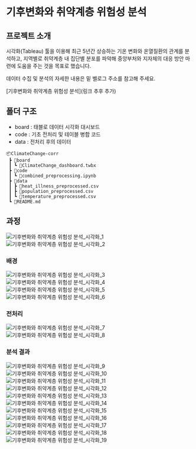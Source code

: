 # 기후변화와 취약계층 위험성 분석


## 프로젝트 소개
시각화(Tableau) 툴을 이용해 최근 5년간 상승하는 기온 변화와 온열질환의 관계를 분석하고, 지역별로 취약계층 내 집단별 분포를 파악해 중앙부처와 지자체의 대응 방안 마련에 도움을 주는 것을 목표로 했습니다.

데이터 수집 및 분석의 자세한 내용은 밑 벨로그 주소를 참고해 주세요.

[기후변화와 취약계층 위험성 분석](링크 추후 추가)


## 폴더 구조
- board : 태블로 데이터 시각화 대시보드
- code : 기초 전처리 및 테이블 병합 코드
- data : 전처리 후의 데이터
```
📦ClimateChange-corr
 ┣ 📂board
 ┃ ┗ 📜ClimateChange_dashboard.twbx
 ┣ 📂code
 ┃ ┗ 📜combined_preprocessing.ipynb
 ┣ 📂data
 ┃ ┣ 📜heat_illness_preprocessed.csv
 ┃ ┣ 📜population_preprocessed.csv
 ┃ ┗ 📜temperature_preprocessed.csv
 ┗ 📜README.md
```

## 과정
![기후변화와 취약계층 위험성 분석_시각화_1](https://github.com/user-attachments/assets/aedfdc1c-faec-4859-90ee-07c8f0c7ff36)
![기후변화와 취약계층 위험성 분석_시각화_2](https://github.com/user-attachments/assets/16ce852e-db0b-4439-ba17-38b686a08b90)

### 배경
![기후변화와 취약계층 위험성 분석_시각화_3](https://github.com/user-attachments/assets/a79a50f3-283d-4596-b0ef-ca5df36cb81b)
![기후변화와 취약계층 위험성 분석_시각화_4](https://github.com/user-attachments/assets/bfb29b99-ad53-4e33-9039-1137b7472592)
![기후변화와 취약계층 위험성 분석_시각화_5](https://github.com/user-attachments/assets/8631c774-f008-421c-962e-32e7ed05720c)
![기후변화와 취약계층 위험성 분석_시각화_6](https://github.com/user-attachments/assets/0016c56d-8f88-49c6-bc61-a67c2a73217b)

### 전처리
![기후변화와 취약계층 위험성 분석_시각화_7](https://github.com/user-attachments/assets/4e5b4945-fe88-4d25-a224-be7f9489bd4b)
![기후변화와 취약계층 위험성 분석_시각화_8](https://github.com/user-attachments/assets/7df9b4af-6baa-41e5-b312-90d2ff1110de)

### 분석 결과
![기후변화와 취약계층 위험성 분석_시각화_9](https://github.com/user-attachments/assets/9e549547-c86e-4633-a4ab-274aba124b48)
![기후변화와 취약계층 위험성 분석_시각화_10](https://github.com/user-attachments/assets/7e366cba-8325-4f24-8818-1a9b7f6908df)
![기후변화와 취약계층 위험성 분석_시각화_11](https://github.com/user-attachments/assets/70c9ced0-de3e-4a72-95be-22dbce53bc12)
![기후변화와 취약계층 위험성 분석_시각화_12](https://github.com/user-attachments/assets/e1e1749d-52b4-44a9-a105-9e8b3b9b8978)
![기후변화와 취약계층 위험성 분석_시각화_13](https://github.com/user-attachments/assets/072ffe20-e127-4b8c-b7b7-4809da36cdf5)
![기후변화와 취약계층 위험성 분석_시각화_14](https://github.com/user-attachments/assets/dc66f163-1e07-4cac-9e6c-63ab3fe75240)
![기후변화와 취약계층 위험성 분석_시각화_15](https://github.com/user-attachments/assets/a581698c-86cb-428b-99c1-fda143fe4269)
![기후변화와 취약계층 위험성 분석_시각화_16](https://github.com/user-attachments/assets/5332e7d8-5924-4e09-8119-0f29c3ae261f)
![기후변화와 취약계층 위험성 분석_시각화_17](https://github.com/user-attachments/assets/b0437410-633a-424f-af27-a96789c52246)
![기후변화와 취약계층 위험성 분석_시각화_18](https://github.com/user-attachments/assets/0367cfbe-cecf-4036-85cb-e045513df08d)
![기후변화와 취약계층 위험성 분석_시각화_19](https://github.com/user-attachments/assets/ddc6a61f-b62c-41f9-98dd-34ae7a25e202)
